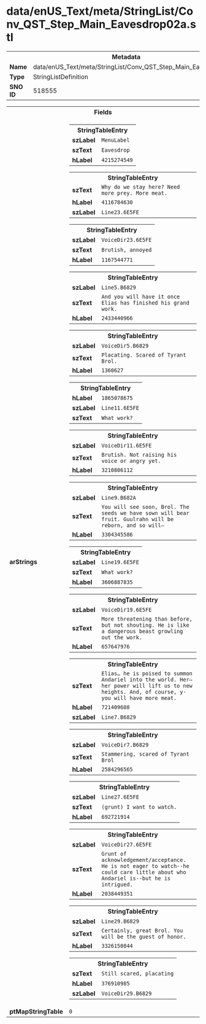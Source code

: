 <h1>data/enUS_Text/meta/StringList/Conv_QST_Step_Main_Eavesdrop02a.stl</h1><table><tr><th colspan="100%">Metadata</th></tr><tr><td><b>Name</b></td><td>data/enUS_Text/meta/StringList/Conv_QST_Step_Main_Eavesdrop02a.stl</td></tr><tr><td><b>Type</b></td><td>StringListDefinition</td></tr><tr><td><b>SNO ID</b></td><td>518555</td></tr></table>

<table><tr><th colspan="100%">Fields</th></tr><tr><td><b>arStrings</b></td><td><table><tr><th colspan="100%">StringTableEntry</th></tr><tr><td><b>szLabel</b></td><td><code>MenuLabel</code></td></tr><tr><td><b>szText</b></td><td><code>Eavesdrop</code></td></tr><tr><td><b>hLabel</b></td><td><code>4215274549</code></td></tr></table>


<table><tr><th colspan="100%">StringTableEntry</th></tr><tr><td><b>szText</b></td><td><code>Why do we stay here? Need more prey. More meat.</code></td></tr><tr><td><b>hLabel</b></td><td><code>4116784630</code></td></tr><tr><td><b>szLabel</b></td><td><code>Line23.6E5FE</code></td></tr></table>


<table><tr><th colspan="100%">StringTableEntry</th></tr><tr><td><b>szLabel</b></td><td><code>VoiceDir23.6E5FE</code></td></tr><tr><td><b>szText</b></td><td><code>Brutish, annoyed</code></td></tr><tr><td><b>hLabel</b></td><td><code>1167544771</code></td></tr></table>


<table><tr><th colspan="100%">StringTableEntry</th></tr><tr><td><b>szLabel</b></td><td><code>Line5.B6829</code></td></tr><tr><td><b>szText</b></td><td><code>And you will have it once Elias has finished his grand work.</code></td></tr><tr><td><b>hLabel</b></td><td><code>2433440966</code></td></tr></table>


<table><tr><th colspan="100%">StringTableEntry</th></tr><tr><td><b>szLabel</b></td><td><code>VoiceDir5.B6829</code></td></tr><tr><td><b>szText</b></td><td><code>Placating. Scared of Tyrant Brol.</code></td></tr><tr><td><b>hLabel</b></td><td><code>1360627</code></td></tr></table>


<table><tr><th colspan="100%">StringTableEntry</th></tr><tr><td><b>hLabel</b></td><td><code>1865078675</code></td></tr><tr><td><b>szLabel</b></td><td><code>Line11.6E5FE</code></td></tr><tr><td><b>szText</b></td><td><code>What work?</code></td></tr></table>


<table><tr><th colspan="100%">StringTableEntry</th></tr><tr><td><b>szLabel</b></td><td><code>VoiceDir11.6E5FE</code></td></tr><tr><td><b>szText</b></td><td><code>Brutish. Not raising his voice or angry yet.</code></td></tr><tr><td><b>hLabel</b></td><td><code>3210806112</code></td></tr></table>


<table><tr><th colspan="100%">StringTableEntry</th></tr><tr><td><b>szLabel</b></td><td><code>Line9.B682A</code></td></tr><tr><td><b>szText</b></td><td><code>You will see soon, Brol. The seeds we have sown will bear fruit. Guulrahn will be reborn, and so will—</code></td></tr><tr><td><b>hLabel</b></td><td><code>3304345586</code></td></tr></table>


<table><tr><th colspan="100%">StringTableEntry</th></tr><tr><td><b>szLabel</b></td><td><code>Line19.6E5FE</code></td></tr><tr><td><b>szText</b></td><td><code>What work?</code></td></tr><tr><td><b>hLabel</b></td><td><code>3606887835</code></td></tr></table>


<table><tr><th colspan="100%">StringTableEntry</th></tr><tr><td><b>szLabel</b></td><td><code>VoiceDir19.6E5FE</code></td></tr><tr><td><b>szText</b></td><td><code>More threatening than before, but not shouting. He is like a dangerous beast growling out the work.</code></td></tr><tr><td><b>hLabel</b></td><td><code>657647976</code></td></tr></table>


<table><tr><th colspan="100%">StringTableEntry</th></tr><tr><td><b>szText</b></td><td><code>Elias… he is poised to summon Andariel into the world. Her—her power will lift us to new heights. And, of course, y-you will have more meat.</code></td></tr><tr><td><b>hLabel</b></td><td><code>721409608</code></td></tr><tr><td><b>szLabel</b></td><td><code>Line7.B6829</code></td></tr></table>


<table><tr><th colspan="100%">StringTableEntry</th></tr><tr><td><b>szLabel</b></td><td><code>VoiceDir7.B6829</code></td></tr><tr><td><b>szText</b></td><td><code>Stammering, scared of Tyrant Brol</code></td></tr><tr><td><b>hLabel</b></td><td><code>2584296565</code></td></tr></table>


<table><tr><th colspan="100%">StringTableEntry</th></tr><tr><td><b>szLabel</b></td><td><code>Line27.6E5FE</code></td></tr><tr><td><b>szText</b></td><td><code>(grunt) I want to watch.</code></td></tr><tr><td><b>hLabel</b></td><td><code>692721914</code></td></tr></table>


<table><tr><th colspan="100%">StringTableEntry</th></tr><tr><td><b>szLabel</b></td><td><code>VoiceDir27.6E5FE</code></td></tr><tr><td><b>szText</b></td><td><code>Grunt of acknowledgement/acceptance. He is not eager to watch--he could care little about who Andariel is--but he is intrigued.</code></td></tr><tr><td><b>hLabel</b></td><td><code>2038449351</code></td></tr></table>


<table><tr><th colspan="100%">StringTableEntry</th></tr><tr><td><b>szLabel</b></td><td><code>Line29.B6829</code></td></tr><tr><td><b>szText</b></td><td><code>Certainly, great Brol. You will be the guest of honor.</code></td></tr><tr><td><b>hLabel</b></td><td><code>3326150844</code></td></tr></table>


<table><tr><th colspan="100%">StringTableEntry</th></tr><tr><td><b>szText</b></td><td><code>Still scared, placating</code></td></tr><tr><td><b>hLabel</b></td><td><code>376910985</code></td></tr><tr><td><b>szLabel</b></td><td><code>VoiceDir29.B6829</code></td></tr></table>


</td></tr><tr><td><b>ptMapStringTable</b></td><td><code>0</code></td></tr></table>

